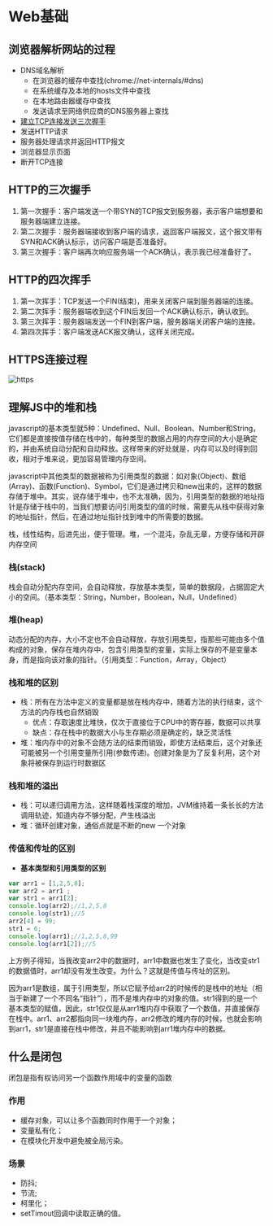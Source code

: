 # Web基础

## 浏览器解析网站的过程

* DNS域名解析
  * 在浏览器的缓存中查找(chrome://net-internals/#dns)
  * 在系统缓存及本地的hosts文件中查找
  * 在本地路由器缓存中查找
  * 发送请求至网络供应商的DNS服务器上查找
* [建立TCP连接发送三次握手](#HTTP的三次握手)
* 发送HTTP请求
* 服务器处理请求并返回HTTP报文
* 浏览器显示页面
* 断开TCP连接

## HTTP的三次握手

1. 第一次握手：客户端发送一个带SYN的TCP报文到服务器，表示客户端想要和服务器端建立连接。
2. 第二次握手：服务器端接收到客户端的请求，返回客户端报文，这个报文带有SYN和ACK确认标示，访问客户端是否准备好。
3. 第三次握手：客户端再次响应服务端一个ACK确认，表示我已经准备好了。

## HTTP的四次挥手

1. 第一次挥手：TCP发送一个FIN(结束)，用来关闭客户端到服务器端的连接。
2. 第二次挥手：服务器端收到这个FIN后发回一个ACK确认标示，确认收到。
3. 第三次挥手：服务器端发送一个FIN到客户端，服务器端关闭客户端的连接。
4. 第四次挥手：客户端发送ACK报文确认，这样关闭完成。

## HTTPS连接过程

![https](/summaries/https.png)

## 理解JS中的堆和栈

javascript的基本类型就5种：Undefined、Null、Boolean、Number和String，它们都是直接按值存储在栈中的，每种类型的数据占用的内存空间的大小是确定的，并由系统自动分配和自动释放。这样带来的好处就是，内存可以及时得到回收，相对于堆来说，更加容易管理内存空间。

javascript中其他类型的数据被称为引用类型的数据：如对象(Object)、数组(Array)、函数(Function)、Symbol，它们是通过拷贝和new出来的，这样的数据存储于堆中。其实，说存储于堆中，也不太准确，因为，引用类型的数据的地址指针是存储于栈中的，当我们想要访问引用类型的值的时候，需要先从栈中获得对象的地址指针，然后，在通过地址指针找到堆中的所需要的数据。

栈，线性结构，后进先出，便于管理。堆，一个混沌，杂乱无章，方便存储和开辟内存空间

### 栈(stack)

栈会自动分配内存空间，会自动释放，存放基本类型，简单的数据段，占据固定大小的空间。（基本类型：String，Number，Boolean，Null，Undefined）

### 堆(heap)

动态分配的内存，大小不定也不会自动释放，存放引用类型，指那些可能由多个值构成的对象，保存在堆内存中，包含引用类型的变量，实际上保存的不是变量本身，而是指向该对象的指针。（引用类型：Function，Array，Object）

### 栈和堆的区别

* 栈：所有在方法中定义的变量都是放在栈内存中，随着方法的执行结束，这个方法的内存栈也自然销毁
  * 优点：存取速度比堆快，仅次于直接位于CPU中的寄存器，数据可以共享
  * 缺点：存在栈中的数据大小与生存期必须是确定的，缺乏灵活性
* 堆：堆内存中的对象不会随方法的结束而销毁，即使方法结束后，这个对象还可能被另一个引用变量所引用(参数传递)。创建对象是为了反复利用，这个对象将被保存到运行时数据区

### 栈和堆的溢出

* 栈：可以递归调用方法，这样随着栈深度的增加，JVM维持着一条长长的方法调用轨迹，知道内存不够分配，产生栈溢出
* 堆：循环创建对象，通俗点就是不断的new 一个对象

### 传值和传址的区别

* **基本类型和引用类型的区别**

```js
var arr1 = [1,2,5,8]; 
var arr2 = arr1 ; 
var str1 = arr1[2]; 
console.log(arr2);//1,2,5,8
console.log(str1);//5
arr2[4] = 99; 
str1 = 6; 
console.log(arr1);//1,2,5,8,99
console.log(arr1[2]);//5
```

上方例子得知，当我改变arr2中的数据时，arr1中数据也发生了变化，当改变str1的数据值时，arr1却没有发生改变。为什么？这就是传值与传址的区别。

因为arr1是数组，属于引用类型，所以它赋予给arr2的时候传的是栈中的地址（相当于新建了一个不同名“指针”），而不是堆内存中的对象的值。str1得到的是一个基本类型的赋值，因此，str1仅仅是从arr1堆内存中获取了一个数值，并直接保存在栈中。arr1、arr2都指向同一块堆内存，arr2修改的堆内存的时候，也就会影响到arr1，str1是直接在栈中修改，并且不能影响到arr1堆内存中的数据。

## 什么是闭包

闭包是指有权访问另一个函数作用域中的变量的函数

### 作用

* 缓存对象，可以让多个函数同时作用于一个对象；
* 变量私有化；
* 在模块化开发中避免被全局污染。

### 场景

* 防抖;
* 节流;
* 柯里化；
* setTimout回调中读取正确的值。